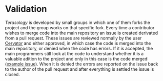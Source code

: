 # Validation

*Terasology* is developed by small groups in which one of them forks the project and the group works on that specific fork. Every time a contributor wishes to merge code into the main repository an issue is created derivated from a pull request. These issues are reviewed normally by the user [Cervator](https://github.com/Cervator) and either approved, in which case the code is merged into the main repository, or denied when the code has errors. If it is accepted, the main programmers still look at the code to understand whether it is a valuable adition to the project and only in this case is the code merged ([example issue](https://github.com/MovingBlocks/Terasology/pull/1760)). When it is denied the errors are reported on the issue back to the author of the pull request and after everything is settled the issue is closed.
